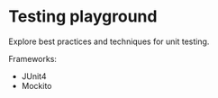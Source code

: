 # Testing playground
Explore best practices and techniques for unit testing. 

Frameworks:
* JUnit4
* Mockito